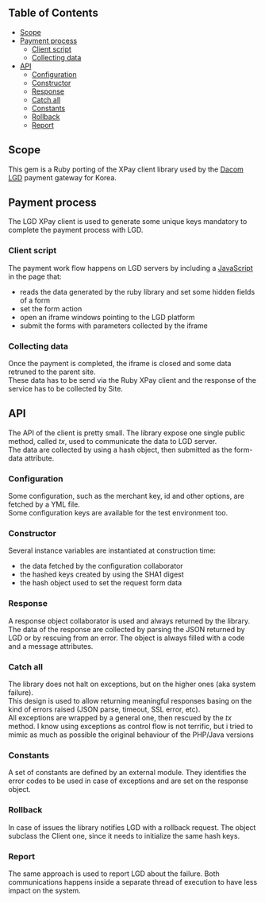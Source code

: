 ## Table of Contents

* [Scope](#scope)
* [Payment process](#payment-process)
  * [Client script](#client-script)
  * [Collecting data](#collecting-data)
* [API](#api)
  * [Configuration](#configuration)
  * [Constructor](#constructor)
  * [Response](#Response)
  * [Catch all](#catch-all)
  * [Constants](#constants)
  * [Rollback](#rollback)
  * [Report](#report)

## Scope
This gem is a Ruby porting of the XPay client library used by the [Dacom LGD](http://lgdacom.net/) payment gateway for Korea.  

## Payment process
The LGD XPay client is used to generate some unique keys mandatory to complete the
payment process with LGD.  

### Client script
The payment work flow happens on LGD servers by including a [JavaScript](https://xpay.lgdacom.net/xpay/js/xpay_crossplatform.js) in the page that:
* reads the data generated by the ruby library and set some hidden fields of a form
* set the form action
* open an iframe windows pointing to the LGD platform
* submit the forms with parameters collected by the iframe

### Collecting data 
Once the payment is completed, the iframe is closed and some data retruned to the parent site.  
These data has to be send via the Ruby XPay client and the response of the service has to be collected by Site.

## API
The API of the client is pretty small. The library expose one single public method, called *tx*, used to communicate the data to LGD server.  
The data are collected by using a hash object, then submitted as the form-data attribute.

### Configuration
Some configuration, such as the merchant key, id and other options, are fetched by a YML file.  
Some configuration keys are available for the test environment too.

### Constructor
Several instance variables are instantiated at construction time:
* the data fetched by the configuration collaborator
* the hashed keys created by using the SHA1 digest
* the hash object used to set the request form data 

### Response
A response object collaborator is used and always returned by the library. 
The data of the response are collected by parsing the JSON returned by LGD or by
rescuing from an error.
The object is always filled with a code and a message attributes.

### Catch all
The library does not halt on exceptions, but on the higher ones (aka system failure).  
This design is used to allow returning meaningful responses basing on the kind of errors raised (JSON parse, timeout, SSL error, etc).  
All exceptions are wrapped by a general one, then rescued by the *tx* method. 
I know using exceptions as control flow is not terrific, but i tried to mimic as much as possible the original behaviour of the PHP/Java versions

### Constants
A set of constants are defined by an external module. They identifies the error codes to be used in case of exceptions and are set on the response object.

### Rollback
In case of issues the library notifies LGD with a rollback request. The object subclass the Client one, since it needs to initialize the same hash keys.

### Report
The same approach is used to report LGD about the failure. Both communications happens inside a separate thread of execution to have less impact on the system. 
